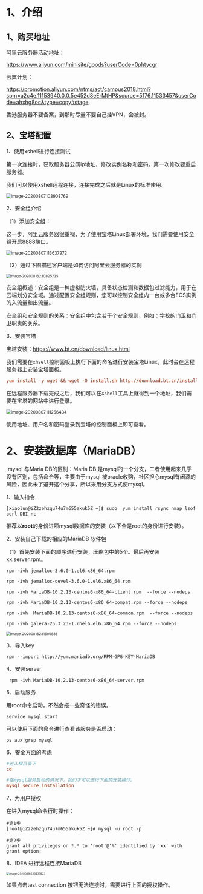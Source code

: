 # 1、介绍

## 1、购买地址

阿里云服务器活动地址：

https://www.aliyun.com/minisite/goods?userCode=0phtycgr

云翼计划：

https://promotion.aliyun.com/ntms/act/campus2018.html?spm=a2c4e.11153940.0.0.5e452d8eErMtHP&source=5176.11533457&userCode=ahxhg8oc&type=copy#stage

香港服务器不要备案，到那时尽量不要自己挂VPN，会被封。

## 2、宝塔配置

1、使用xshell进行连接测试

​		第一次连接时，获取服务器公网ip地址，修改实例名称和密码。第一次修改要重启服务器。

我们可以使用xshell远程连接，连接完成之后就是Linux的标准使用。

<img src="服务器部署.assets\image-20200807103908769.png" alt="image-20200807103908769" style="zoom:80%;" />

2、安全组介绍

（1）添加安全组：

​		这一步，阿里云服务器很重视，为了使用宝塔Linux部署环境，我们需要使用安全组开启8888端口。

<img src="服务器部署.assets\image-20200807113637972.png" alt="image-20200807113637972" style="zoom:80%;" />

（2）通过下图描述客户端是如何访问阿里云服务器的实例

<img src="服务器部署.assets/image-20200816230825735.png" alt="image-20200816230825735" style="zoom:67%;" />

​		安全组概述：安全组是一种虚拟防火墙，具备状态检测和数据包过滤能力，用于在云端划分安全域。通过配置安全组规则，您可以控制安全组内一台或多台ECS实例的入流量和出流量。

​		安全组和安全规则的关系：安全组中包含若干个安全规则，例如：学校的门卫和门卫职责的关系。

3、安装宝塔

宝塔安装：https://www.bt.cn/download/linux.html

​		我们需要在`xhsell`控制面板上执行下面的命名进行安装宝塔Linux，此时会在远程服务器上安装宝塔面板。

```ini
yum install -y wget && wget -O install.sh http://download.bt.cn/install/install_6.0.sh && sh install.sh
```

​		在远程服务器下载完成之后，我们可以在`Xshell`工具上就得到一个地址，我们需要在宝塔的网站中进行登录。

<img src="服务器部署.assets\image-20200807111256434.png" alt="image-20200807111256434" style="zoom:80%;" />

使用地址、用户名和密码登录到宝塔的控制面板上即可查看。

# 2、安装数据库（MariaDB）

​		mysql 与Maria DB的区别：Maria DB 是mysql的一个分支，二者使用起来几乎没有区别，包括命令等，主要由于mysql 被oracle收购，社区担心mysql有闭源的风险，因此未了避开这个分享，所以采用分支方式使mysql。

1、输入指令

```shell
[xiaolun@iZ2zehzqu74u7m655akuk5Z ~]$ sudo  yum install rsync nmap lsof perl-DBI nc
```

推荐以**root**的身份进项mysql数据库的安装（以下全是root的身份进行安装）。

2、安装自己下载的相应的MariaDB 软件包

（1）首先安装下面的顺序进行安装，压缩包中的5个。最后再安装xx.server.rpm。

```shell
rpm -ivh jemalloc-3.6.0-1.el6.x86_64.rpm

rpm -ivh jemalloc-devel-3.6.0-1.el6.x86_64.rpm

rpm -ivh MariaDB-10.2.13-centos6-x86_64-client.rpm  --force --nodeps

rpm -ivh MariaDB-10.2.13-centos6-x86_64-compat.rpm --force --nodeps

rpm -ivh  MariaDB-10.2.13-centos6-x86_64-common.rpm  --force --nodeps

rpm -ivh galera-25.3.23-1.rhel6.el6.x86_64.rpm --force --nodeps
```

<img src="服务器部署.assets/image-20200816231505835.png" alt="image-20200816231505835" style="zoom: 67%;" />

3、导入key

```shell
rpm --import http://yum.mariadb.org/RPM-GPG-KEY-MariaDB
```

4、安装server

```shell
 rpm -ivh MariaDB-10.2.13-centos6-x86_64-server.rpm 
```

5、启动服务

用root命令启动，不然会报一些奇怪的错误。

```shell
service mysql start
```

可以使用下面的命令进行查看该服务是否启动：

```shell
ps aux|grep mysql
```

6、安全方面的考虑

```ini
#进入根目录下
cd

#在mysql服务启动的情况下，我们才可以进行下面的安装操作。
mysql_secure_installation
```

7、为用户授权

在进入mysql命令行时操作：

```shell
#第1步
[root@iZ2zehzqu74u7m655akuk5Z ~]# mysql -u root -p

#第2步
grant all privileges on *.* to 'root'@'%' identified by 'xx' with grant option;
```

8、IDEA 进行远程连接MariaDB

<img src="服务器部署.assets/image-20200816233435623.png" alt="image-20200816233435623" style="zoom: 50%;" />

如果点击test connection 按钮无法连接时，需要进行上面的授权操作。